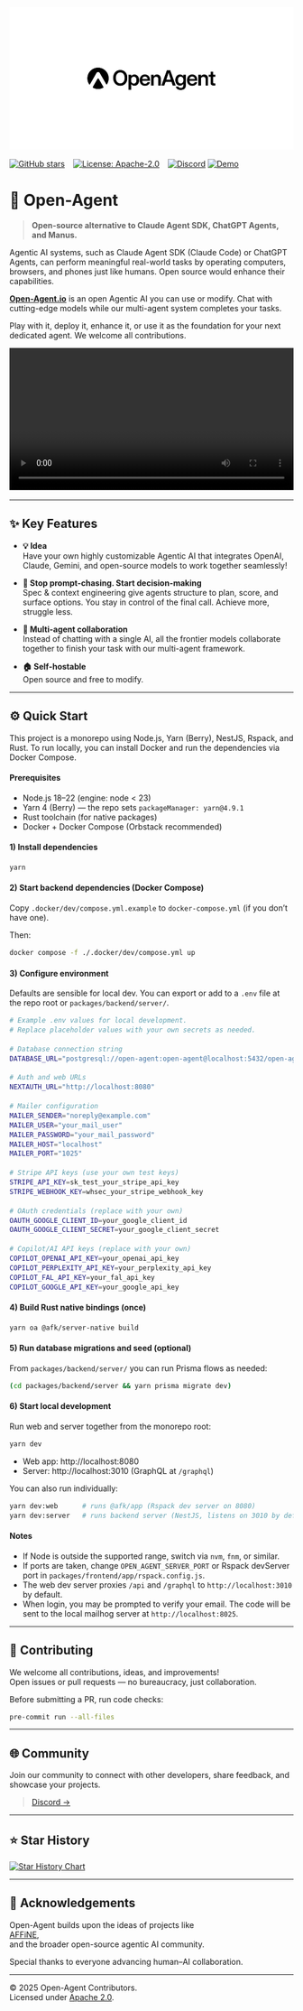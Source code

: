 ![logo](tools/public/logo.jpg)

[![GitHub stars](https://img.shields.io/github/stars/AFK-surf/open-agent?style=social)](https://github.com/AFK-surf/open-agent/stargazers) &ensp;
[![License: Apache-2.0](https://img.shields.io/badge/License-Apache%202.0-blue.svg)](https://opensource.org/licenses/Apache-2.0) &ensp;
[![Discord](https://img.shields.io/badge/Discord-Join-blue)](https://discord.gg/your-discord-invite)
[![Demo](https://img.shields.io/badge/Demo-OpenAgent.io-yellow)](http://open-agent.io)

# 👋 Open-Agent

> **Open-source alternative to Claude Agent SDK, ChatGPT Agents, and Manus.**

Agentic AI systems, such as Claude Agent SDK (Claude Code) or ChatGPT Agents, can perform meaningful real-world tasks by operating computers, browsers, and phones just like humans. Open source would enhance their capabilities.

[**Open-Agent.io**](http://open-agent.io/) is an open Agentic AI you can use or modify. Chat with cutting-edge models while our multi-agent system completes your tasks.

Play with it, deploy it, enhance it, or use it as the foundation for your next dedicated agent. We welcome all contributions.

<video src="https://github.com/user-attachments/assets/1e3b8610-ff3e-4042-b43e-0a5ac367ef93" width="100%"></video>

---

## ✨ Key Features

- **💡 Idea**  
  Have your own highly customizable Agentic AI that integrates OpenAI, Claude, Gemini, and open-source models to work together seamlessly!

- **💬 Stop prompt-chasing. Start decision-making**  
  Spec & context engineering give agents structure to plan, score, and surface options. You stay in control of the final call. Achieve more, struggle less.

- **🔔 Multi-agent collaboration**  
  Instead of chatting with a single AI, all the frontier models collaborate together to finish your task with our multi-agent framework.

- **🏠 Self-hostable**  
  Open source and free to modify.

---

## ⚙️ Quick Start

This project is a monorepo using Node.js, Yarn (Berry), NestJS, Rspack, and Rust. To run locally, you can install Docker and run the dependencies via Docker Compose.

#### Prerequisites

- Node.js 18–22 (engine: node < 23)
- Yarn 4 (Berry) — the repo sets `packageManager: yarn@4.9.1`
- Rust toolchain (for native packages)
- Docker + Docker Compose (Orbstack recommended)

#### 1) Install dependencies

```bash
yarn
```

#### 2) Start backend dependencies (Docker Compose)

Copy `.docker/dev/compose.yml.example` to `docker-compose.yml` (if you don’t have one).

Then:

```bash
docker compose -f ./.docker/dev/compose.yml up
```

#### 3) Configure environment

Defaults are sensible for local dev. You can export or add to a `.env` file at the repo root or `packages/backend/server/`.

```bash
# Example .env values for local development.
# Replace placeholder values with your own secrets as needed.

# Database connection string
DATABASE_URL="postgresql://open-agent:open-agent@localhost:5432/open-agent"

# Auth and web URLs
NEXTAUTH_URL="http://localhost:8080"

# Mailer configuration
MAILER_SENDER="noreply@example.com"
MAILER_USER="your_mail_user"
MAILER_PASSWORD="your_mail_password"
MAILER_HOST="localhost"
MAILER_PORT="1025"

# Stripe API keys (use your own test keys)
STRIPE_API_KEY=sk_test_your_stripe_api_key
STRIPE_WEBHOOK_KEY=whsec_your_stripe_webhook_key

# OAuth credentials (replace with your own)
OAUTH_GOOGLE_CLIENT_ID=your_google_client_id
OAUTH_GOOGLE_CLIENT_SECRET=your_google_client_secret

# Copilot/AI API keys (replace with your own)
COPILOT_OPENAI_API_KEY=your_openai_api_key
COPILOT_PERPLEXITY_API_KEY=your_perplexity_api_key
COPILOT_FAL_API_KEY=your_fal_api_key
COPILOT_GOOGLE_API_KEY=your_google_api_key
```

#### 4) Build Rust native bindings (once)

```bash
yarn oa @afk/server-native build
```

#### 5) Run database migrations and seed (optional)

From `packages/backend/server/` you can run Prisma flows as needed:

```bash
(cd packages/backend/server && yarn prisma migrate dev)
```

#### 6) Start local development

Run web and server together from the monorepo root:

```bash
yarn dev
```

- Web app: http://localhost:8080
- Server: http://localhost:3010 (GraphQL at `/graphql`)

You can also run individually:

```bash
yarn dev:web      # runs @afk/app (Rspack dev server on 8080)
yarn dev:server   # runs backend server (NestJS, listens on 3010 by default)
```

#### Notes

- If Node is outside the supported range, switch via `nvm`, `fnm`, or similar.
- If ports are taken, change `OPEN_AGENT_SERVER_PORT` or Rspack devServer port in `packages/frontend/app/rspack.config.js`.
- The web dev server proxies `/api` and `/graphql` to `http://localhost:3010` by default.
- When login, you may be prompted to verify your email. The code will be sent to the local mailhog server at `http://localhost:8025`.

---

## 🤝 Contributing

We welcome all contributions, ideas, and improvements!  
Open issues or pull requests — no bureaucracy, just collaboration.

Before submitting a PR, run code checks:

```bash
pre-commit run --all-files
```

---

## 🌐 Community

Join our community to connect with other developers, share feedback, and showcase your projects.

> [Discord →](https://discord.gg/k36Qf2T3)

---

## ⭐ Star History

[![Star History Chart](https://api.star-history.com/svg?repos=AFK-surf/open-agent&type=Date)](https://star-history.com/#AFK-surf/open-agent&Date)

---

## 💙 Acknowledgements

Open-Agent builds upon the ideas of projects like  
[AFFiNE](<[https://github.com/browserbase/stagehand](https://github.com/toeverything/AFFiNE)>),  
and the broader open-source agentic AI community.

Special thanks to everyone advancing human–AI collaboration.

---

© 2025 Open-Agent Contributors.  
Licensed under [Apache 2.0](https://opensource.org/licenses/Apache-2.0).
